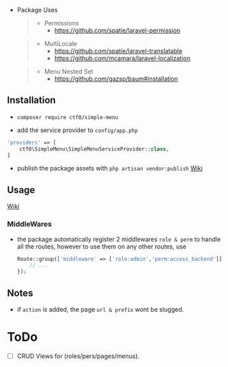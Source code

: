 - Package Uses
    > - Permissions
    >   - https://github.com/spatie/laravel-permission

    > - MultiLocale
    >   - https://github.com/spatie/laravel-translatable
    >   - https://github.com/mcamara/laravel-localization

    > - Menu Nested Set
    >   - https://github.com/gazsp/baum#installation

## Installation

- `composer require ctf0/simple-menu`

- add the service provider to `config/app.php`
```php
'providers' => [
    ctf0\SimpleMenu\SimpleMenuServiceProvider::class,
]
```

- publish the package assets with `php artisan vendor:publish` [Wiki](https://github.com/ctf0/simple-menu/wiki/Config)

## Usage

[Wiki](https://github.com/ctf0/simple-menu/wiki/Usage)

### MiddleWares
- the package automatically register 2 middlewares `role & perm` to handle all the routes, however to use them on any other routes, use
    ```php
    Route::group(['middleware' => ['role:admin','perm:access_backend']], function () {
        // ...
    });
    ```

## Notes

- if `action` is added, the page `url & prefix` wont be slugged.

# ToDo

* [ ] CRUD Views for (roles/pers/pages/menus).
